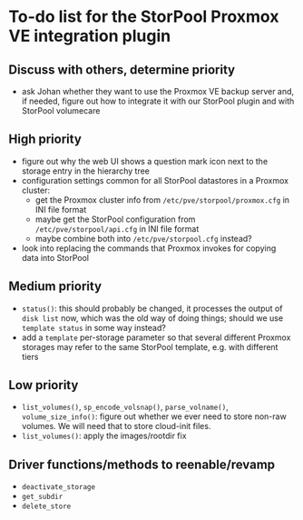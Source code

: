 <!--
SPDX-FileCopyrightText: StorPool <support@storpool.com>
SPDX-License-Identifier: BSD-2-Clause
-->

# To-do list for the StorPool Proxmox VE integration plugin

## Discuss with others, determine priority

- ask Johan whether they want to use the Proxmox VE backup server and, if needed, figure out
  how to integrate it with our StorPool plugin and with StorPool volumecare

## High priority

- figure out why the web UI shows a question mark icon next to the storage entry in
  the hierarchy tree
- configuration settings common for all StorPool datastores in a Proxmox cluster:
    - get the Proxmox cluster info from `/etc/pve/storpool/proxmox.cfg` in INI file format
    - maybe get the StorPool configuration from `/etc/pve/storpool/api.cfg` in INI file format
    - maybe combine both into `/etc/pve/storpool.cfg` instead?
- look into replacing the commands that Proxmox invokes for copying data into StorPool

## Medium priority

- `status()`: this should probably be changed, it processes the output of `disk list` now,
  which was the old way of doing things; should we use `template status` in some way instead?
- add a `template` per-storage parameter so that several different Proxmox storages may
  refer to the same StorPool template, e.g. with different tiers

## Low priority

- `list_volumes()`, `sp_encode_volsnap()`, `parse_volname()`, `volume_size_info()`:
  figure out whether we ever need to store non-raw volumes.
  We will need that to store cloud-init files.
- `list_volumes()`: apply the images/rootdir fix

## Driver functions/methods to reenable/revamp

- `deactivate_storage`
- `get_subdir`
- `delete_store`
